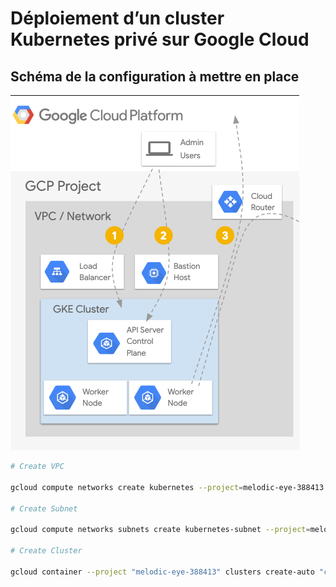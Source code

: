 # Déploiement d’un cluster Kubernetes privé sur Google Cloud

## Schéma de la configuration à mettre en place

![alt text](network_cluster_configuration.png "Cluster network")

```bash
# Create VPC

gcloud compute networks create kubernetes --project=melodic-eye-388413 --subnet-mode=custom --mtu=1460 --bgp-routing-mode=regional

# Create Subnet

gcloud compute networks subnets create kubernetes-subnet --project=melodic-eye-388413 --range=10.0.0.0/9 --stack-type=IPV4_ONLY --network=kubernetes --region=europe-west1

# Create Cluster

gcloud container --project "melodic-eye-388413" clusters create-auto "cluster-kubernetes" --region "europe-west1" --release-channel "regular" --enable-private-nodes --enable-private-endpoint --master-ipv4-cidr "172.16.0.0/28" --enable-master-authorized-networks --network "projects/melodic-eye-388413/global/networks/kubernetes" --subnetwork "projects/melodic-eye-388413/regions/europe-west1/subnetworks/kubernetes-subnet" --cluster-ipv4-cidr "172.20.0.0/16" --services-ipv4-cidr "172.21.0.0/24"
```